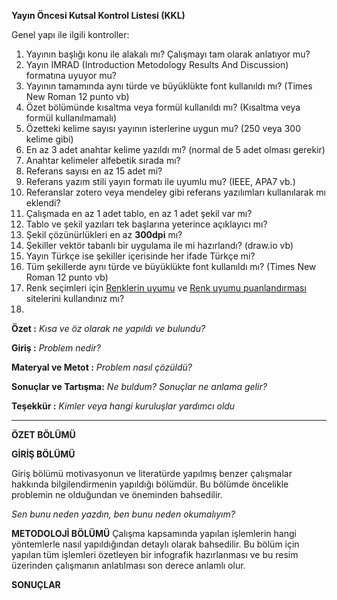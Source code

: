 **Yayın Öncesi Kutsal Kontrol Listesi (KKL)**

Genel yapı ile ilgili kontroller:

1. Yayının başlığı konu ile alakalı mı? Çalışmayı tam olarak anlatıyor mu?
2. Yayın IMRAD (Introduction Metodology Results And Discussion) formatına uyuyor mu?
3. Yayının tamamında aynı türde ve büyüklükte font kullanıldı mı? (Times New Roman 12 punto vb)
5. Özet bölümünde kısaltma veya formül kullanıldı mı? (Kısaltma veya formül kullanılmamalı) 
6. Özetteki kelime sayısı yayının isterlerine uygun mu? (250 veya 300 kelime gibi)
7. En az 3 adet anahtar kelime yazıldı mı? (normal de 5 adet olması gerekir)
8. Anahtar kelimeler alfebetik sırada mı?
9. Referans sayısı en az 15 adet mi?
10. Referans yazım stili yayın formatı ile uyumlu mu? (IEEE, APA7 vb.)
11. Referanslar zotero veya mendeley gibi referans yazılımları kullanılarak mı eklendi?
12. Çalışmada en az 1 adet tablo, en az 1 adet şekil var mı?
13. Tablo ve şekil yazıları tek başlarına yeterince açıklayıcı mı?
14. Şekil çözünürlükleri en az **300dpi** mı?
15. Şekiller vektör tabanlı bir uygulama ile mi hazırlandı? (draw.io vb)
16. Yayın Türkçe ise şekiller içerisinde her ifade Türkçe mi? 
17. Tüm şekillerde aynı türde ve büyüklükte font kullanıldı mı? (Times New Roman 12 punto vb)
18. Renk seçimleri için [Renklerin uyumu](https://colorhunt.co/palettes/pastel) ve [Renk uyumu puanlandırması](https://contrast-ratio.com/) sitelerini kullandınız mı?
19. 



**Özet :**
*Kısa ve öz olarak ne yapıldı ve bulundu?*

**Giriş :** 
*Problem nedir?*

**Materyal ve Metot :** 
*Problem nasıl çözüldü?* 	

**Sonuçlar ve Tartışma:** 
*Ne buldum? Sonuçlar ne anlama gelir?*

**Teşekkür :** 
*Kimler veya hangi kuruluşlar yardımcı oldu*


---

**ÖZET BÖLÜMÜ**


**GİRİŞ BÖLÜMÜ**

Giriş bölümü motivasyonun ve literatürde yapılmış benzer çalışmalar hakkında bilgilendirmenin yapıldığı bölümdür. Bu bölümde öncelikle 
problemin ne olduğundan ve öneminden bahsedilir. 

*Sen bunu neden yazdın, ben bunu neden okumalıyım?*



**METODOLOJİ  BÖLÜMÜ**
Çalışma kapsamında yapılan işlemlerin hangi yöntemlerle nasıl yapıldığından detaylı olarak bahsedilir. Bu bölüm için yapılan tüm işlemleri özetleyen bir infografik hazırlanması ve bu resim üzerinden çalışmanın anlatılması son derece anlamlı olur.

**SONUÇLAR**


